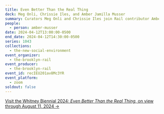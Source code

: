 ```yaml
---
title: Even Better Than the Real Thing
deck: Meg Onli, Chrissie Iles, and Amber Jamilla Musser
summary: Curators Meg Onli and Chrissie Iles join Rail contributor Amber Jamilla Musser
people:
  - person: amber-musser
date: 2024-04-12T13:00:00-0500
end_date: 2024-04-12T14:30:00-0500
series: 1043
collections:
  - the-new-social-environment
event_organizer:
  - the-brooklyn-rail
event_producer:
  - the-brooklyn-rail
event_id: recIEU201av8Mc3YR
event_platform:
  - zoom
soldout: false
---
```

[V﻿isit the Whitney Biennial 2024: *Even Better Than the Real Thing,* on view through August 11, 2024 →](https://whitney.org/exhibitions/2024-biennial)